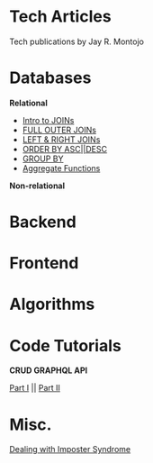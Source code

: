 # Tech Articles
Tech publications by Jay R. Montojo

# Databases

**Relational**

- [Intro to JOINs](https://jaymontojo.medium.com/starting-sql-intro-to-joins-2988ffc5e322)
- [FULL OUTER JOINs](https://jaymontojo.medium.com/starting-sql-full-outer-joins-9325f9d39b59)
- [LEFT & RIGHT JOINs](https://jaymontojo.medium.com/starting-sql-left-right-joins-763179ed870f)
- [ORDER BY ASC||DESC](https://jaymontojo.medium.com/starting-sql-sorting-records-with-order-by-a3ad8470dd8a)
- [GROUP BY](https://jaymontojo.medium.com/starting-sql-group-by-586618a1cbe9)
- [Aggregate Functions](https://jaymontojo.medium.com/starting-sql-sorting-records-with-order-by-a3ad8470dd8a)

**Non-relational**

# Backend

# Frontend

# Algorithms

# Code Tutorials

**CRUD GRAPHQL API**

[Part I](https://jaymontojo.medium.com/code-tutorial-crud-graphql-api-part-i-a27b448915fb) ||
[Part II](https://jaymontojo.medium.com/code-tutorial-crud-graphql-api-part-i-a27b448915fb)

# Misc.

[Dealing with Imposter Syndrome](https://jaymontojo.medium.com/c%CC%B6o%CC%B6p%CC%B6i%CC%B6n%CC%B6g%CC%B6-%CC%B6w%CC%B6i%CC%B6t%CC%B6h-conquering-imposter-syndrome-13e48fae77a7)
